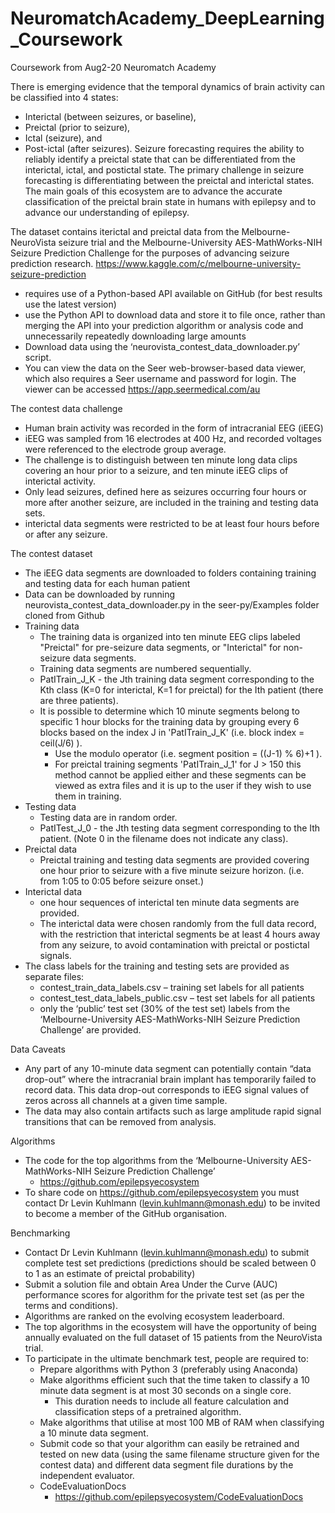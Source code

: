 # NeuromatchAcademy_DeepLearning_Coursework
Coursework from Aug2-20 Neuromatch Academy

There is emerging evidence that the temporal dynamics of brain activity can be classified into 4 states: 
   - Interictal (between seizures, or baseline), 
   - Preictal (prior to seizure), 
   - Ictal (seizure), and 
   - Post-ictal (after seizures). 
Seizure forecasting requires the ability to reliably identify a preictal state that can be differentiated from the interictal, ictal, and postictal state. 
The primary challenge in seizure forecasting is differentiating between the preictal and interictal states. 
The main goals of this ecosystem are to advance the accurate classification of the preictal brain state in humans with epilepsy and to advance our understanding of epilepsy.

The dataset contains iterictal and preictal data from the Melbourne-NeuroVista seizure trial and the Melbourne-University AES-MathWorks-NIH Seizure Prediction Challenge for the purposes of advancing seizure prediction research.
https://www.kaggle.com/c/melbourne-university-seizure-prediction
   - requires use of a Python-based API available on GitHub (for best results use the latest version) 
   - use the Python API to download data and store it to file once, rather than merging the API into your prediction algorithm or analysis code and unnecessarily repeatedly downloading large amounts 
   - Download data using the ‘neurovista_contest_data_downloader.py’ script.
   - You can view the data on the Seer web-browser-based data viewer, which also requires a Seer username and password for login. The viewer can be accessed https://app.seermedical.com/au 

The contest data challenge
   - Human brain activity was recorded in the form of intracranial EEG (iEEG) 
   - iEEG was sampled from 16 electrodes at 400 Hz, and recorded voltages were referenced to the electrode group average. 
   - The challenge is to distinguish between ten minute long data clips covering an hour prior to a seizure, and ten minute iEEG clips of interictal activity. 
   - Only lead seizures, defined here as seizures occurring four hours or more after another seizure, are included in the training and testing data sets.
   - interictal data segments were restricted to be at least four hours before or after any seizure.

The contest dataset
   - The iEEG data segments are downloaded to folders containing training and testing data for each human patient
   - Data can be downloaded by running neurovista_contest_data_downloader.py in the seer-py/Examples folder cloned from Github
   - Training data
      - The training data is organized into ten minute EEG clips labeled "Preictal" for pre-seizure data segments, or "Interictal" for non-seizure data segments.
      - Training data segments are numbered sequentially.
      - PatITrain_J_K - the Jth training data segment corresponding to the Kth class (K=0 for interictal, K=1 for preictal) for the Ith patient (there are three patients).
      - It is possible to determine which 10 minute segments belong to specific 1 hour blocks for the training data by grouping every 6 blocks based on the index J in 'PatITrain_J_K' (i.e. block index = ceil(J/6) ). 
         - Use the modulo operator (i.e. segment position = ((J-1) % 6)+1 ).
         - For preictal training segments 'PatITrain_J_1' for J > 150 this method cannot be applied either and these segments can be viewed as extra files and it is up to the user if they wish to use them in training.
   - Testing data
      - Testing data are in random order.
      - PatITest_J_0 - the Jth testing data segment corresponding to the Ith patient. (Note 0 in the filename does not indicate any class).
   - Preictal data
      - Preictal training and testing data segments are provided covering one hour prior to seizure with a five minute seizure horizon. (i.e. from 1:05 to 0:05 before seizure onset.) 
   - Interictal data
      - one hour sequences of interictal ten minute data segments are provided. 
      - The interictal data were chosen randomly from the full data record, with the restriction that interictal segments be at least 4 hours away from any seizure, to avoid contamination with preictal or postictal signals.
   - The class labels for the training and testing sets are provided as separate files:
      - contest_train_data_labels.csv – training set labels for all patients
      - contest_test_data_labels_public.csv – test set labels for all patients
      - only the ‘public’ test set (30% of the test set) labels from the ‘Melbourne-University AES-MathWorks-NIH Seizure Prediction Challenge’ are provided. 

Data Caveats
   - Any part of any 10-minute data segment can potentially contain “data drop-out” where the intracranial brain implant has temporarily failed to record data. This data drop-out corresponds to iEEG signal values of zeros across all channels at a given time sample. 
   - The data may also contain artifacts such as large amplitude rapid signal transitions that can be removed from analysis.

Algorithms
   - The code for the top algorithms from the ‘Melbourne-University AES-MathWorks-NIH Seizure Prediction Challenge’
      - https://github.com/epilepsyecosystem 
   -  To share code on https://github.com/epilepsyecosystem you must contact Dr Levin Kuhlmann (levin.kuhlmann@monash.edu) to be invited to become a member of the GitHub organisation.

Benchmarking
   - Contact Dr Levin Kuhlmann (levin.kuhlmann@monash.edu) to submit complete test set predictions (predictions should be scaled between 0 to 1 as an estimate of preictal probability) 
   - Submit a solution file and obtain Area Under the Curve (AUC) performance scores for algorithm for the private test set (as per the terms and conditions). 
   - Algorithms are ranked on the evolving ecosystem leaderboard.  
   - The top algorithms in the ecosystem will have the opportunity of being annually evaluated on the full dataset of 15 patients from the NeuroVista trial. 
   - To participate in the ultimate benchmark test, people are required to:
      - Prepare algorithms with Python 3 (preferably using Anaconda)
      - Make algorithms efficient such that the time taken to classify a 10 minute data segment is at most 30 seconds on a single core.
         - This duration needs to include all feature calculation and classification steps of a pretrained algorithm.
      - Make algorithms that utilise at most 100 MB of RAM when classifying a 10 minute data segment.
      - Submit code so that your algorithm can easily be retrained and tested on new data (using the same filename structure given for the contest data) and different data segment file durations by the independent evaluator.
      - CodeEvaluationDocs
         - https://github.com/epilepsyecosystem/CodeEvaluationDocs
